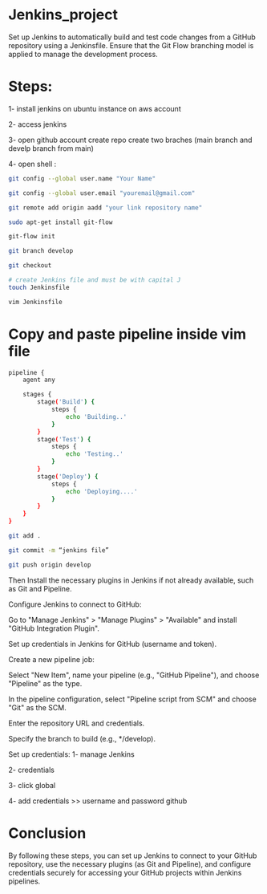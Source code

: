 # Jenkins_project
Set up Jenkins to automatically build and test code changes from a GitHub repository using a Jenkinsfile. Ensure that the Git Flow branching model is applied to manage the development process.
# Steps:
1- install jenkins on ubuntu instance on aws account

2- access jenkins

3- open github account create repo create two braches (main branch and develp branch from main)

4- open shell :

```bash
git config --global user.name "Your Name"
```
```bash
git config --global user.email "youremail@gmail.com"
```
```bash
git remote add origin aadd "your link repository name"
```
```bash
sudo apt-get install git-flow
```
```bash
git-flow init
```
```bash
git branch develop
```
```bash
git checkout
```
```bash
# create Jenkins file and must be with capital J
touch Jenkinsfile
```
```bash
vim Jenkinsfile
```
# Copy and paste pipeline inside vim file
```bash
pipeline {
    agent any

    stages {
        stage('Build') {
            steps {
                echo 'Building..'
            }
        }
        stage('Test') {
            steps {
                echo 'Testing..'
            }
        }
        stage('Deploy') {
            steps {
                echo 'Deploying....'
            }
        }
    }
}
```
```bash
git add .
```
```bash
git commit -m “jenkins file”
```
```bash
git push origin develop
```
Then 
Install the necessary plugins in Jenkins if not already available, such as Git and Pipeline.

Configure Jenkins to connect to GitHub:

Go to "Manage Jenkins" > "Manage Plugins" > "Available" and install "GitHub Integration Plugin".

Set up credentials in Jenkins for GitHub (username and token).

Create a new pipeline job:

Select "New Item", name your pipeline (e.g., "GitHub Pipeline"), and choose "Pipeline" as the type.

In the pipeline configuration, select "Pipeline script from SCM" and choose "Git" as the SCM.

Enter the repository URL and credentials.

Specify the branch to build (e.g., */develop).

Set up credentials:
1- manage Jenkins

2- credentials
 
3- click global

4- add credentials >> username and password github

# Conclusion
By following these steps, you can set up Jenkins to connect to your GitHub repository, use the necessary plugins (as Git and Pipeline), and configure credentials securely for accessing your GitHub projects within Jenkins pipelines. 
